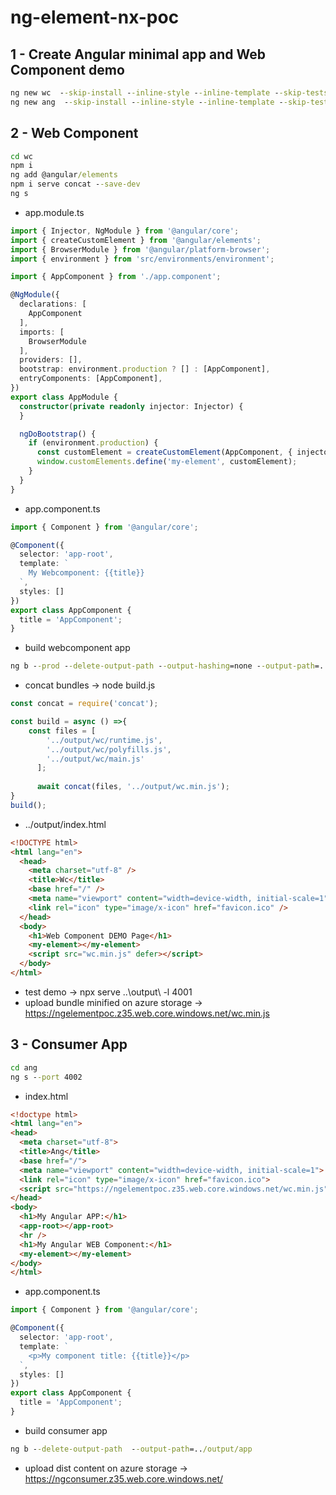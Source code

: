 # ng-element-nx-poc

## 1 - Create Angular minimal app and Web Component demo

```cmd
ng new wc  --skip-install --inline-style --inline-template --skip-tests --style=scss --minimal
ng new ang  --skip-install --inline-style --inline-template --skip-tests --style=scss --minimal
```

## 2 - Web Component

```cmd
cd wc
npm i 
ng add @angular/elements
npm i serve concat --save-dev
ng s
```

 - app.module.ts

```typescript
import { Injector, NgModule } from '@angular/core';
import { createCustomElement } from '@angular/elements';
import { BrowserModule } from '@angular/platform-browser';
import { environment } from 'src/environments/environment';

import { AppComponent } from './app.component';

@NgModule({
  declarations: [
    AppComponent
  ],
  imports: [
    BrowserModule
  ],
  providers: [],
  bootstrap: environment.production ? [] : [AppComponent],
  entryComponents: [AppComponent],
})
export class AppModule { 
  constructor(private readonly injector: Injector) {
  }

  ngDoBootstrap() {
    if (environment.production) {
      const customElement = createCustomElement(AppComponent, { injector: this.injector });
      window.customElements.define('my-element', customElement);
    }
  }
}

```

 - app.component.ts

```typescript
import { Component } from '@angular/core';

@Component({
  selector: 'app-root',
  template: `
    My Webcomponent: {{title}}    
  `,
  styles: []
})
export class AppComponent {
  title = 'AppComponent';
}

```

 - build webcomponent app

```cmd
ng b --prod --delete-output-path --output-hashing=none --output-path=../output/wc
```
 - concat bundles -> node build.js

```javascript
const concat = require('concat');

const build = async () =>{
    const files = [
        '../output/wc/runtime.js',
        '../output/wc/polyfills.js',
        '../output/wc/main.js'
      ];
    
      await concat(files, '../output/wc.min.js');
}
build();
```

 - ../output/index.html

```html
<!DOCTYPE html>
<html lang="en">
  <head>
    <meta charset="utf-8" />
    <title>Wc</title>
    <base href="/" />
    <meta name="viewport" content="width=device-width, initial-scale=1" />
    <link rel="icon" type="image/x-icon" href="favicon.ico" />
  </head>
  <body>
    <h1>Web Component DEMO Page</h1>
    <my-element></my-element>
    <script src="wc.min.js" defer></script>
  </body>
</html>
```

 - test demo -> npx serve ..\output\ -l 4001
 - upload bundle minified on azure storage -> https://ngelementpoc.z35.web.core.windows.net/wc.min.js

## 3 - Consumer App

```cmd
cd ang
ng s --port 4002
```

 - index.html

```html
<!doctype html>
<html lang="en">
<head>
  <meta charset="utf-8">
  <title>Ang</title>
  <base href="/">
  <meta name="viewport" content="width=device-width, initial-scale=1">
  <link rel="icon" type="image/x-icon" href="favicon.ico">
  <script src="https://ngelementpoc.z35.web.core.windows.net/wc.min.js"></script>
</head>
<body>
  <h1>My Angular APP:</h1>
  <app-root></app-root>
  <hr />
  <h1>My Angular WEB Component:</h1>
  <my-element></my-element>
</body>
</html>
```

 - app.component.ts

```typescript
import { Component } from '@angular/core';

@Component({
  selector: 'app-root',
  template: `
    <p>My component title: {{title}}</p>     
  `,
  styles: []
})
export class AppComponent {
  title = 'AppComponent';
}
```

 - build consumer app

```cmd
ng b --delete-output-path  --output-path=../output/app
```

 - upload dist content on azure storage -> https://ngconsumer.z35.web.core.windows.net/
